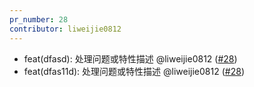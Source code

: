 ```yaml
---
pr_number: 28
contributor: liweijie0812
---
```


- feat(dfasd): 处理问题或特性描述 @liweijie0812 ([#28](https://github.com/liweijie0812/test-mono-log/pull/28))
- feat(dfas11d): 处理问题或特性描述 @liweijie0812 ([#28](https://github.com/liweijie0812/test-mono-log/pull/28))
